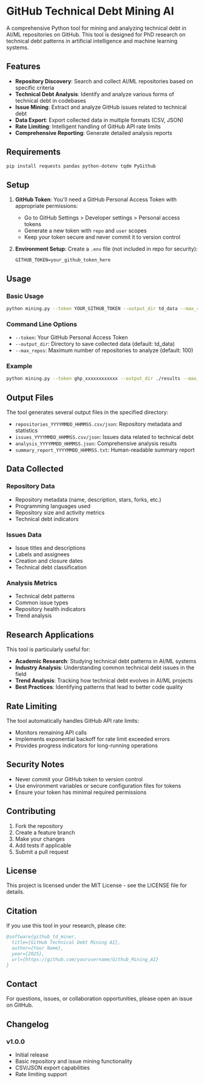 # GitHub Technical Debt Mining AI

A comprehensive Python tool for mining and analyzing technical debt in AI/ML repositories on GitHub. This tool is designed for PhD research on technical debt patterns in artificial intelligence and machine learning systems.

## Features

- **Repository Discovery**: Search and collect AI/ML repositories based on specific criteria
- **Technical Debt Analysis**: Identify and analyze various forms of technical debt in codebases
- **Issue Mining**: Extract and analyze GitHub issues related to technical debt
- **Data Export**: Export collected data in multiple formats (CSV, JSON)
- **Rate Limiting**: Intelligent handling of GitHub API rate limits
- **Comprehensive Reporting**: Generate detailed analysis reports

## Requirements

```bash
pip install requests pandas python-dotenv tqdm PyGithub
```

## Setup

1. **GitHub Token**: You'll need a GitHub Personal Access Token with appropriate permissions:
   - Go to GitHub Settings > Developer settings > Personal access tokens
   - Generate a new token with `repo` and `user` scopes
   - Keep your token secure and never commit it to version control

2. **Environment Setup**: Create a `.env` file (not included in repo for security):
   ```
   GITHUB_TOKEN=your_github_token_here
   ```

## Usage

### Basic Usage

```bash
python mining.py --token YOUR_GITHUB_TOKEN --output_dir td_data --max_repos 100
```

### Command Line Options

- `--token`: Your GitHub Personal Access Token
- `--output_dir`: Directory to save collected data (default: td_data)
- `--max_repos`: Maximum number of repositories to analyze (default: 100)

### Example

```bash
python mining.py --token ghp_xxxxxxxxxxxx --output_dir ./results --max_repos 50
```

## Output Files

The tool generates several output files in the specified directory:

- `repositories_YYYYMMDD_HHMMSS.csv/json`: Repository metadata and statistics
- `issues_YYYYMMDD_HHMMSS.csv/json`: Issues data related to technical debt
- `analysis_YYYYMMDD_HHMMSS.json`: Comprehensive analysis results
- `summary_report_YYYYMMDD_HHMMSS.txt`: Human-readable summary report

## Data Collected

### Repository Data
- Repository metadata (name, description, stars, forks, etc.)
- Programming languages used
- Repository size and activity metrics
- Technical debt indicators

### Issues Data
- Issue titles and descriptions
- Labels and assignees
- Creation and closure dates
- Technical debt classification

### Analysis Metrics
- Technical debt patterns
- Common issue types
- Repository health indicators
- Trend analysis

## Research Applications

This tool is particularly useful for:

- **Academic Research**: Studying technical debt patterns in AI/ML systems
- **Industry Analysis**: Understanding common technical debt issues in the field
- **Trend Analysis**: Tracking how technical debt evolves in AI/ML projects
- **Best Practices**: Identifying patterns that lead to better code quality

## Rate Limiting

The tool automatically handles GitHub API rate limits:
- Monitors remaining API calls
- Implements exponential backoff for rate limit exceeded errors
- Provides progress indicators for long-running operations

## Security Notes

- Never commit your GitHub token to version control
- Use environment variables or secure configuration files for tokens
- Ensure your token has minimal required permissions

## Contributing

1. Fork the repository
2. Create a feature branch
3. Make your changes
4. Add tests if applicable
5. Submit a pull request

## License

This project is licensed under the MIT License - see the LICENSE file for details.

## Citation

If you use this tool in your research, please cite:

```bibtex
@software{github_td_miner,
  title={GitHub Technical Debt Mining AI},
  author={Your Name},
  year={2025},
  url={https://github.com/yourusername/Github_Mining_AI}
}
```

## Contact

For questions, issues, or collaboration opportunities, please open an issue on GitHub.

## Changelog

### v1.0.0
- Initial release
- Basic repository and issue mining functionality
- CSV/JSON export capabilities
- Rate limiting support
